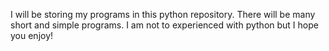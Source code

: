I will be storing my programs in this python repository.
There will be many short and simple programs.
I am not to experienced with python but I hope you enjoy!